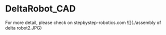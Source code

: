 # DeltaRobot_CAD

For more detail, please check on stepbystep-robotics.com
![](./assembly of delta robot2.JPG)
